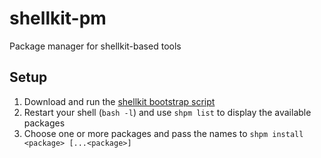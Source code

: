# shellkit-pm
Package manager for shellkit-based tools

## Setup
1. Download and run the [shellkit bootstrap script](https://github.com/sanekits/shellkit-pm/releases/download/latest/shellkit-bootstrap.sh)
2. Restart your shell (`bash -l`) and use `shpm list` to display the available packages
3. Choose one or more packages and pass the names to `shpm install <package> [...<package>]`


